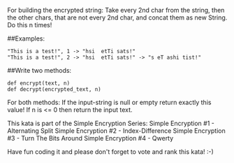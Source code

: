 For building the encrypted string:
Take every 2nd char from the string, then the other chars, that are not every 2nd char, and concat them as new String.
Do this n times!

##Examples:

```
"This is a test!", 1 -> "hsi  etTi sats!"
"This is a test!", 2 -> "hsi  etTi sats!" -> "s eT ashi tist!"
```

##Write two methods:

```
def encrypt(text, n)
def decrypt(encrypted_text, n)
```

For both methods:
If the input-string is null or empty return exactly this value!
If n is <= 0 then return the input text.

This kata is part of the Simple Encryption Series:
Simple Encryption #1 - Alternating Split
Simple Encryption #2 - Index-Difference
Simple Encryption #3 - Turn The Bits Around
Simple Encryption #4 - Qwerty

Have fun coding it and please don't forget to vote and rank this kata! :-)
